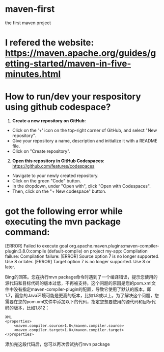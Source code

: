 # maven-first
the first maven project
# I refered the website: https://maven.apache.org/guides/getting-started/maven-in-five-minutes.html

# How to run/dev your respository using github codespace?
1. **Create a new repository on GitHub:**
- Click on the '+' icon on the top-right corner of GitHub, and select "New repository".
- Give your repository a name, description and initialize it with a README file.
- Click on "Create repository".

2. **Open this repository in GitHub Codespaces:**  
https://github.com/features/codespaces

- Navigate to your newly created repository.
- Click on the green "Code" button.
- In the dropdown, under "Open with", click "Open with Codespaces".
- Then, click on the "+ New codespace" button.

# got the following error while executing the mvn package command:
[ERROR] Failed to execute goal org.apache.maven.plugins:maven-compiler-plugin:3.8.0:compile (default-compile) on project my-app: Compilation failure: Compilation failure: 
[ERROR] Source option 7 is no longer supported. Use 8 or later.
[ERROR] Target option 7 is no longer supported. Use 8 or later.

Bing的回答。您在执行mvn package命令时遇到了一个编译错误，提示您使用的源代码和目标代码的版本过低，不再被支持。这个问题的原因是您的pom.xml文件中没有指定maven-compiler-plugin的配置，导致它使用了默认的版本，即1.7，而您的Java环境可能是更高的版本，比如1.8或以上。为了解决这个问题，您需要在您的pom.xml文件中添加以下的代码，指定您想要使用的源代码和目标代码的版本，比如1.812：
```
XML
<properties>
    <maven.compiler.source>1.8</maven.compiler.source>
    <maven.compiler.target>1.8</maven.compiler.target>
</properties>
```


添加完这段代码后，您可以再次尝试执行mvn package
